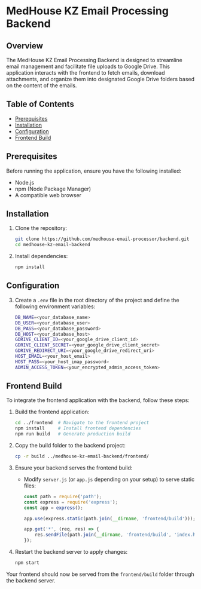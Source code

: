 # MedHouse KZ Email Processing Backend

## Overview

The MedHouse KZ Email Processing Backend is designed to streamline email management and facilitate file uploads to Google Drive. This application interacts with the frontend to fetch emails, download attachments, and organize them into designated Google Drive folders based on the content of the emails.

## Table of Contents

- [Prerequisites](#prerequisites)
- [Installation](#installation)
- [Configuration](#configuration)
- [Frontend Build](#frontend-build)

## Prerequisites

Before running the application, ensure you have the following installed:

- Node.js
- npm (Node Package Manager)
- A compatible web browser

## Installation

1. Clone the repository:
    ```bash
    git clone https://github.com/medhouse-email-processor/backend.git
    cd medhouse-kz-email-backend
    ```

2. Install dependencies:
    ```bash
    npm install
    ```

## Configuration

3. Create a `.env` file in the root directory of the project and define the following environment variables:
    ```bash
    DB_NAME=<your_database_name>
    DB_USER=<your_database_user>
    DB_PASS=<your_database_password>
    DB_HOST=<your_database_host>
    GDRIVE_CLIENT_ID=<your_google_drive_client_id>
    GDRIVE_CLIENT_SECRET=<your_google_drive_client_secret>
    GDRIVE_REDIRECT_URI=<your_google_drive_redirect_uri>
    HOST_EMAIL=<your_host_email>
    HOST_PASS=<your_host_imap_password>
    ADMIN_ACCESS_TOKEN=<your_encrypted_admin_access_token>
    ```

## Frontend Build

To integrate the frontend application with the backend, follow these steps:

1. Build the frontend application:
    ```bash
    cd ../frontend  # Navigate to the frontend project
    npm install     # Install frontend dependencies
    npm run build   # Generate production build
    ```

2. Copy the build folder to the backend project:
    ```bash
    cp -r build ../medhouse-kz-email-backend/frontend/
    ```

3. Ensure your backend serves the frontend build:
    - Modify `server.js` (or `app.js` depending on your setup) to serve static files:
      ```javascript
      const path = require('path');
      const express = require('express');
      const app = express();
      
      app.use(express.static(path.join(__dirname, 'frontend/build')));
      
      app.get('*', (req, res) => {
          res.sendFile(path.join(__dirname, 'frontend/build', 'index.html'));
      });
      ```

4. Restart the backend server to apply changes:
    ```bash
    npm start
    ```

Your frontend should now be served from the `frontend/build` folder through the backend server.

